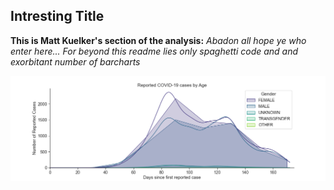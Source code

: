 ## Intresting Title

**This is Matt Kuelker's section of the analysis:**
*Abadon all hope ye who enter here... For beyond this readme lies only spaghetti code and and exorbitant number of barcharts*

![test](output.png "Title")

